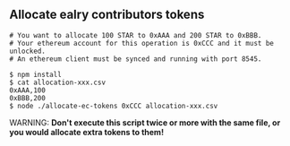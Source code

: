 ## Allocate ealry contributors tokens

```
# You want to allocate 100 STAR to 0xAAA and 200 STAR to 0xBBB.
# Your ethereum account for this operation is 0xCCC and it must be unlocked.
# An ethereum client must be synced and running with port 8545.

$ npm install
$ cat allocation-xxx.csv
0xAAA,100
0xBBB,200
$ node ./allocate-ec-tokens 0xCCC allocation-xxx.csv
```

WARNING: **Don't execute this script twice or more with the same file, or you would allocate extra tokens to them!**
